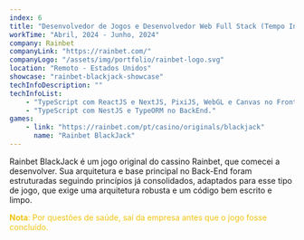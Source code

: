 ```yaml
---
index: 6
title: "Desenvolvedor de Jogos e Desenvolvedor Web Full Stack (Tempo Integral)"
workTime: "Abril, 2024 - Junho, 2024"
company: Rainbet
companyLink: "https://rainbet.com/"
companyLogo: "/assets/img/portfolio/rainbet-logo.svg"
location: "Remoto - Estados Unidos"
showcase: "rainbet-blackjack-showcase"
techInfoDescription: ""
techInfoList:
    - "TypeScript com ReactJS e NextJS, PixiJS, WebGL e Canvas no FrontEnd."
    - "TypeScript com NestJS e TypeORM no BackEnd."
games:
    - link: "https://rainbet.com/pt/casino/originals/blackjack"
      name: "Rainbet BlackJack"
---
```

Rainbet BlackJack é um jogo original do cassino Rainbet, que comecei a desenvolver. Sua arquitetura e base principal no Back-End foram estruturadas seguindo princípios já consolidados, adaptados para esse tipo de jogo, que exige uma arquitetura robusta e um código bem escrito e limpo.
<p style="color:#f1c40f;">
    <b>Nota</b>: Por questões de saúde, saí da empresa antes que o jogo fosse concluído.
</p>